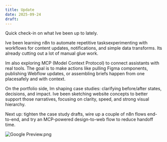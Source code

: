 ```yaml
---
title: Update
date: 2025-09-24
draft:
---
```


Quick check-in on what Ive been up to lately.

Ive been learning n8n to automate repetitive tasksexperimenting with workflows for content updates, notifications, and simple data transforms. Its already cutting out a lot of manual glue work.

Im also exploring MCP (Model Context Protocol) to connect assistants with real tools. The goal is to make actions like pulling Figma components, publishing Webflow updates, or assembling briefs happen from one placesafely and with context.

On the portfolio side, Im shaping case studies: clarifying before/after states, decisions, and impact. Ive been sketching website concepts to better support those narratives, focusing on clarity, speed, and strong visual hierarchy.

Next up: tighten the case study drafts, wire up a couple of n8n flows end-to-end, and try an MCP-powered design-to-web flow to reduce handoff time.


![Google Preview.png](/images/Google%20Preview.png)









